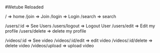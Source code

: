 #Wetube Reloaded

/ => home
/join => Join
/login => Login
/search => search

/users/:id => See Users
/users/logout => Logout User
/users/edit => Edit my profile
/users/delete => delete my profile

/videos/:id => See video
/videos/:id/edit => edit video
/videos/:id/delete => delete video
/videos/upload => upload video
